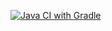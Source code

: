 [![Java CI with Gradle](https://github.com/NastiaUzdemir/webtest/actions/workflows/gradle.yml/badge.svg)](https://github.com/NastiaUzdemir/webtest/actions/workflows/gradle.yml)